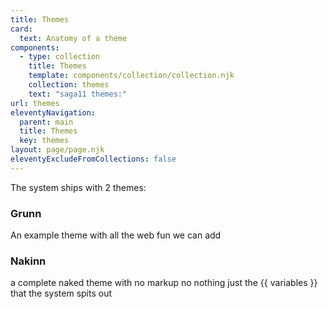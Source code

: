 ```yaml
---
title: Themes
card:
  text: Anatomy of a theme
components:
  - type: collection
    title: Themes
    template: components/collection/collection.njk
    collection: themes
    text: "s﻿aga11 themes:"
url: themes
eleventyNavigation:
  parent: main
  title: Themes
  key: themes
layout: page/page.njk
eleventyExcludeFromCollections: false
---
```

The system ships with 2 themes:

### Grunn

An example theme with all the web fun we can add

### Nakinn

a complete naked theme with no markup no nothing just the {{ variables }} that the system spits out